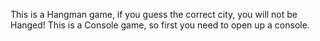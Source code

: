 This is a Hangman game, if you guess the correct city, you will not be Hanged!
This is a Console game, so first you need to open up a console.
